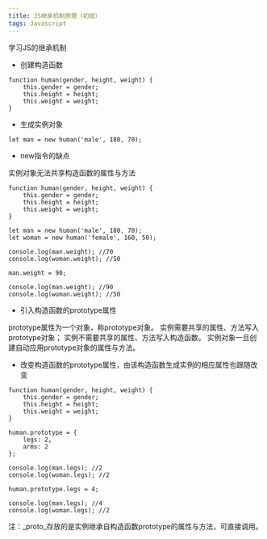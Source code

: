 ```yaml
---
title: JS继承机制原理（初级）
tags: Javascript
---
```


学习JS的继承机制

<!--more-->

- 创建构造函数

```
function human(gender, height, weight) {
    this.gender = gender;
    this.height = height;
    this.weight = weight;
}
```

- 生成实例对象

```
let man = new human('male', 180, 70);
```

- new指令的缺点

实例对象无法共享构造函数的属性与方法

```
function human(gender, height, weight) {
    this.gender = gender;
    this.height = height;
    this.weight = weight;
}

let man = new human('male', 180, 70);
let woman = new human('female', 160, 50);

console.log(man.weight); //70
console.log(woman.weight); //50

man.weight = 90;

console.log(man.weight); //90
console.log(woman.weight); //50
```

- 引入构造函数的prototype属性

prototype属性为一个对象，称prototype对象。
实例需要共享的属性、方法写入prototype对象；
实例不需要共享的属性、方法写入构造函数。
实例对象一旦创建自动应用prototype对象的属性与方法。

- 改变构造函数的prototype属性，由该构造函数生成实例的相应属性也跟随改变

```
function human(gender, height, weight) {
    this.gender = gender;
    this.height = height;
    this.weight = weight;
}

human.prototype = {
    legs: 2,
    arms: 2
};

console.log(man.legs); //2
console.log(woman.legs); //2

human.prototype.legs = 4;

console.log(man.legs); //4
console.log(woman.legs); //2
```

注：_proto_存放的是实例继承自构造函数prototype的属性与方法，可直接调用。